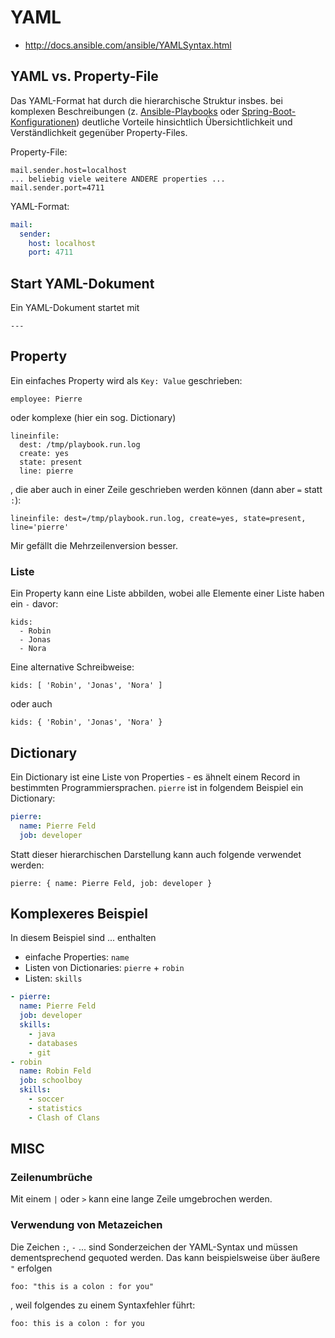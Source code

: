 # YAML
* http://docs.ansible.com/ansible/YAMLSyntax.html

## YAML vs. Property-File
Das YAML-Format hat durch die hierarchische Struktur insbes. bei komplexen Beschreibungen (z. [Ansible-Playbooks](ansible.md) oder [Spring-Boot-Konfigurationen](springBoot.md)) deutliche Vorteile hinsichtlich Übersichtlichkeit und Verständlichkeit gegenüber Property-Files.

Property-File:

    mail.sender.host=localhost
    ... beliebig viele weitere ANDERE properties ...
    mail.sender.port=4711

YAML-Format:

```yaml
mail:
  sender:
    host: localhost
    port: 4711
```

## Start YAML-Dokument
Ein YAML-Dokument startet mit

    ---

## Property
Ein einfaches Property wird als ``Key: Value`` geschrieben:

    employee: Pierre

oder komplexe (hier ein sog. Dictionary)

    lineinfile: 
      dest: /tmp/playbook.run.log 
      create: yes 
      state: present 
      line: pierre

, die aber auch in einer Zeile geschrieben werden können (dann aber ``=`` statt ``:``):

    lineinfile: dest=/tmp/playbook.run.log, create=yes, state=present, line='pierre'

Mir gefällt die Mehrzeilenversion besser.

### Liste
Ein Property kann eine Liste abbilden, wobei alle Elemente einer Liste haben ein ``-`` davor:

    kids:
      - Robin
      - Jonas
      - Nora

Eine alternative Schreibweise:

    kids: [ 'Robin', 'Jonas', 'Nora' ]
    
oder auch 

    kids: { 'Robin', 'Jonas', 'Nora' }


## Dictionary
Ein Dictionary ist eine Liste von Properties - es ähnelt einem Record in bestimmten Programmiersprachen. ``pierre`` ist in folgendem Beispiel ein Dictionary:

```yaml
pierre:
  name: Pierre Feld
  job: developer
```

Statt dieser hierarchischen Darstellung kann auch folgende verwendet werden:

    pierre: { name: Pierre Feld, job: developer }

## Komplexeres Beispiel
In diesem Beispiel sind ... enthalten
* einfache Properties: ``name``
* Listen von Dictionaries: ``pierre`` + ``robin``
* Listen: ``skills``

```yaml
- pierre:
  name: Pierre Feld
  job: developer
  skills:
    - java
    - databases
    - git
- robin
  name: Robin Feld
  job: schoolboy
  skills:
    - soccer
    - statistics
    - Clash of Clans
```

## MISC
### Zeilenumbrüche
Mit einem ``|`` oder ``>`` kann eine lange Zeile umgebrochen werden.

### Verwendung von Metazeichen
Die Zeichen ``:``, ``-`` ... sind Sonderzeichen der YAML-Syntax und müssen dementsprechend gequoted werden. Das kann beispielsweise über äußere ``"`` erfolgen

    foo: "this is a colon : for you"
    
, weil folgendes zu einem Syntaxfehler führt:

    foo: this is a colon : for you

